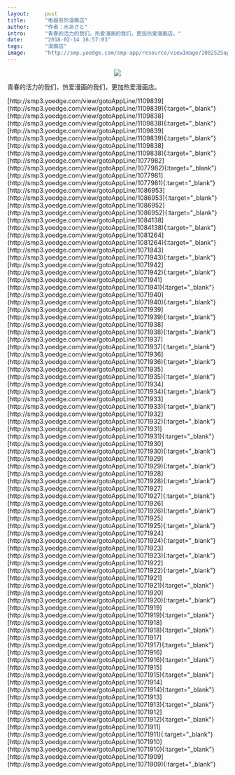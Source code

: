 ```yaml
---
layout:     post
title:      "电器街的漫画店"
author:     "作者：水あさと"
intro:      "青春的活力的我们，热爱漫画的我们，更加热爱漫画店。"
date:       "2018-02-14 16:57:03"
tags:       "漫画店"
image:      "http://smp.yoedge.com/smp-app/resource/viewImage/1002525appline.png"
---
```

<div style="text-align: center">
<p><img src="http://smp.yoedge.com/smp-app/resource/viewImage/1002525appline.png"/></p>
</div>
<p class="post-meta">
<span>青春的活力的我们，热爱漫画的我们，更加热爱漫画店。</span>
</p>
[http://smp3.yoedge.com/view/gotoAppLine/1109839](http://smp3.yoedge.com/view/gotoAppLine/1109839){:target="_blank"}
[http://smp3.yoedge.com/view/gotoAppLine/1109838](http://smp3.yoedge.com/view/gotoAppLine/1109838){:target="_blank"}
[http://smp3.yoedge.com/view/gotoAppLine/1109839](http://smp3.yoedge.com/view/gotoAppLine/1109839){:target="_blank"}
[http://smp3.yoedge.com/view/gotoAppLine/1109838](http://smp3.yoedge.com/view/gotoAppLine/1109838){:target="_blank"}
[http://smp3.yoedge.com/view/gotoAppLine/1077982](http://smp3.yoedge.com/view/gotoAppLine/1077982){:target="_blank"}
[http://smp3.yoedge.com/view/gotoAppLine/1077981](http://smp3.yoedge.com/view/gotoAppLine/1077981){:target="_blank"}
[http://smp3.yoedge.com/view/gotoAppLine/1086953](http://smp3.yoedge.com/view/gotoAppLine/1086953){:target="_blank"}
[http://smp3.yoedge.com/view/gotoAppLine/1086952](http://smp3.yoedge.com/view/gotoAppLine/1086952){:target="_blank"}
[http://smp3.yoedge.com/view/gotoAppLine/1084138](http://smp3.yoedge.com/view/gotoAppLine/1084138){:target="_blank"}
[http://smp3.yoedge.com/view/gotoAppLine/1081264](http://smp3.yoedge.com/view/gotoAppLine/1081264){:target="_blank"}
[http://smp3.yoedge.com/view/gotoAppLine/1071943](http://smp3.yoedge.com/view/gotoAppLine/1071943){:target="_blank"}
[http://smp3.yoedge.com/view/gotoAppLine/1071942](http://smp3.yoedge.com/view/gotoAppLine/1071942){:target="_blank"}
[http://smp3.yoedge.com/view/gotoAppLine/1071941](http://smp3.yoedge.com/view/gotoAppLine/1071941){:target="_blank"}
[http://smp3.yoedge.com/view/gotoAppLine/1071940](http://smp3.yoedge.com/view/gotoAppLine/1071940){:target="_blank"}
[http://smp3.yoedge.com/view/gotoAppLine/1071939](http://smp3.yoedge.com/view/gotoAppLine/1071939){:target="_blank"}
[http://smp3.yoedge.com/view/gotoAppLine/1071938](http://smp3.yoedge.com/view/gotoAppLine/1071938){:target="_blank"}
[http://smp3.yoedge.com/view/gotoAppLine/1071937](http://smp3.yoedge.com/view/gotoAppLine/1071937){:target="_blank"}
[http://smp3.yoedge.com/view/gotoAppLine/1071936](http://smp3.yoedge.com/view/gotoAppLine/1071936){:target="_blank"}
[http://smp3.yoedge.com/view/gotoAppLine/1071935](http://smp3.yoedge.com/view/gotoAppLine/1071935){:target="_blank"}
[http://smp3.yoedge.com/view/gotoAppLine/1071934](http://smp3.yoedge.com/view/gotoAppLine/1071934){:target="_blank"}
[http://smp3.yoedge.com/view/gotoAppLine/1071933](http://smp3.yoedge.com/view/gotoAppLine/1071933){:target="_blank"}
[http://smp3.yoedge.com/view/gotoAppLine/1071932](http://smp3.yoedge.com/view/gotoAppLine/1071932){:target="_blank"}
[http://smp3.yoedge.com/view/gotoAppLine/1071931](http://smp3.yoedge.com/view/gotoAppLine/1071931){:target="_blank"}
[http://smp3.yoedge.com/view/gotoAppLine/1071930](http://smp3.yoedge.com/view/gotoAppLine/1071930){:target="_blank"}
[http://smp3.yoedge.com/view/gotoAppLine/1071929](http://smp3.yoedge.com/view/gotoAppLine/1071929){:target="_blank"}
[http://smp3.yoedge.com/view/gotoAppLine/1071928](http://smp3.yoedge.com/view/gotoAppLine/1071928){:target="_blank"}
[http://smp3.yoedge.com/view/gotoAppLine/1071927](http://smp3.yoedge.com/view/gotoAppLine/1071927){:target="_blank"}
[http://smp3.yoedge.com/view/gotoAppLine/1071926](http://smp3.yoedge.com/view/gotoAppLine/1071926){:target="_blank"}
[http://smp3.yoedge.com/view/gotoAppLine/1071925](http://smp3.yoedge.com/view/gotoAppLine/1071925){:target="_blank"}
[http://smp3.yoedge.com/view/gotoAppLine/1071924](http://smp3.yoedge.com/view/gotoAppLine/1071924){:target="_blank"}
[http://smp3.yoedge.com/view/gotoAppLine/1071923](http://smp3.yoedge.com/view/gotoAppLine/1071923){:target="_blank"}
[http://smp3.yoedge.com/view/gotoAppLine/1071922](http://smp3.yoedge.com/view/gotoAppLine/1071922){:target="_blank"}
[http://smp3.yoedge.com/view/gotoAppLine/1071921](http://smp3.yoedge.com/view/gotoAppLine/1071921){:target="_blank"}
[http://smp3.yoedge.com/view/gotoAppLine/1071920](http://smp3.yoedge.com/view/gotoAppLine/1071920){:target="_blank"}
[http://smp3.yoedge.com/view/gotoAppLine/1071919](http://smp3.yoedge.com/view/gotoAppLine/1071919){:target="_blank"}
[http://smp3.yoedge.com/view/gotoAppLine/1071918](http://smp3.yoedge.com/view/gotoAppLine/1071918){:target="_blank"}
[http://smp3.yoedge.com/view/gotoAppLine/1071917](http://smp3.yoedge.com/view/gotoAppLine/1071917){:target="_blank"}
[http://smp3.yoedge.com/view/gotoAppLine/1071916](http://smp3.yoedge.com/view/gotoAppLine/1071916){:target="_blank"}
[http://smp3.yoedge.com/view/gotoAppLine/1071915](http://smp3.yoedge.com/view/gotoAppLine/1071915){:target="_blank"}
[http://smp3.yoedge.com/view/gotoAppLine/1071914](http://smp3.yoedge.com/view/gotoAppLine/1071914){:target="_blank"}
[http://smp3.yoedge.com/view/gotoAppLine/1071913](http://smp3.yoedge.com/view/gotoAppLine/1071913){:target="_blank"}
[http://smp3.yoedge.com/view/gotoAppLine/1071912](http://smp3.yoedge.com/view/gotoAppLine/1071912){:target="_blank"}
[http://smp3.yoedge.com/view/gotoAppLine/1071911](http://smp3.yoedge.com/view/gotoAppLine/1071911){:target="_blank"}
[http://smp3.yoedge.com/view/gotoAppLine/1071910](http://smp3.yoedge.com/view/gotoAppLine/1071910){:target="_blank"}
[http://smp3.yoedge.com/view/gotoAppLine/1071909](http://smp3.yoedge.com/view/gotoAppLine/1071909){:target="_blank"}


